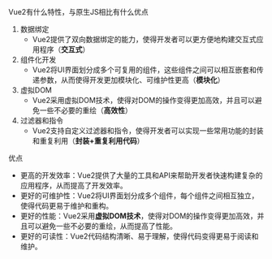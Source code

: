 Vue2有什么特性，与原生JS相比有什么优点
1. 数据绑定
    - Vue2提供了双向数据绑定的能力，使得开发者可以更方便地构建交互式应用程序（**交互式**）
2. 组件化开发
    - Vue2将UI界面划分成多个可复用的组件，这些组件之间可以相互嵌套和传递参数，从而使得开发更加模块化、可维护性更高（**模块化**）
3. 虚拟DOM
    - Vue2采用虚拟DOM技术，使得对DOM的操作变得更加高效，并且可以避免一些不必要的重绘（**高效性**）
4. 过滤器和指令
    - Vue2支持自定义过滤器和指令，使得开发者可以实现一些常用功能的封装和重复利用（**封装+重复利用代码**）

优点
- 更高的开发效率：Vue2提供了大量的工具和API来帮助开发者快速构建复杂的应用程序，从而提高了开发效率。
- 更好的可维护性：Vue2将UI界面划分成多个组件，每个组件之间相互独立，使得代码更易于维护和重构。
- 更好的性能：Vue2采用**虚拟DOM技术**，使得对DOM的操作变得更加高效，并且可以避免一些不必要的重绘，从而提高了性能。
- 更好的可读性：Vue2代码结构清晰、易于理解，使得代码变得更易于阅读和维护。



